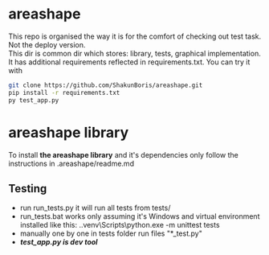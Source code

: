 # areashape

This repo is organised the way it is for the comfort of checking out test task.    
Not the deploy version.     
This dir is common dir which stores: library, tests, graphical implementation.    
It has additional requirements reflected in requirements.txt. You can try it with    

```bash
git clone https://github.com/ShakunBoris/areashape.git
pip install -r requirements.txt
py test_app.py
``` 

# **areashape library**
To install **the areashape library** and it's dependencies only 
follow the instructions in .areashape/readme.md

## Testing
- run run_tests.py it will run all tests from tests/
- run_tests.bat works only assuming it's Windows and virtual environment installed like this:
 .\.venv\Scripts\python.exe -m unittest tests
- manually one by one in tests folder run files "*_test.py" 
- ***test_app.py is dev tool***